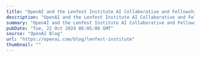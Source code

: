 ```yaml
---
title: "OpenAI and the Lenfest Institute AI Collaborative and Fellowship program"
description: "OpenAI and the Lenfest Institute AI Collaborative and Fellowship program"
summary: "OpenAI and the Lenfest Institute AI Collaborative and Fellowship program"
pubDate: "Tue, 22 Oct 2024 06:05:00 GMT"
source: "OpenAI Blog"
url: "https://openai.com/blog/lenfest-institute"
thumbnail: ""
---
```


